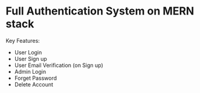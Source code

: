 # Full Authentication System on MERN stack

Key Features: 
- User Login
- User Sign up
- User Email Verification (on Sign up)
- Admin Login
- Forget Password
- Delete Account